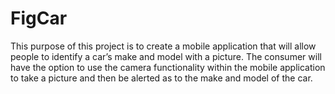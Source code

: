 # FigCar
This purpose of this project is to create a mobile application that will allow people to identify
a car’s make and model with a picture. The consumer will have the option to use the
camera functionality within the mobile application to take a picture and then be alerted as
to the make and model of the car.
